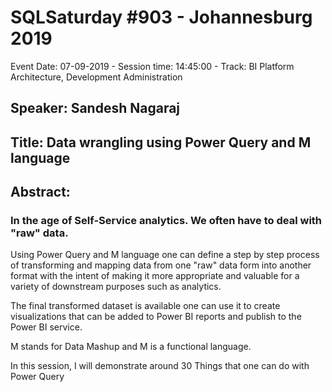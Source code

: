 # SQLSaturday #903 - Johannesburg 2019
Event Date: 07-09-2019 - Session time: 14:45:00 - Track: BI Platform Architecture, Development  Administration
## Speaker: Sandesh Nagaraj
## Title: Data wrangling using Power Query and M language
## Abstract:
### In the age of Self-Service analytics. We often have to deal with "raw" data. 

Using Power Query and M language one can define a step by step process of transforming and mapping data from one "raw" data form into another format with the intent of making it more appropriate and valuable for a variety of downstream purposes such as analytics. 

The final transformed dataset is available one can use it to create visualizations that can be added to Power BI reports and publish to the Power BI service.

M stands for Data Mashup and M is a functional language.

In this session, I will demonstrate around 30 Things that one can do with Power Query

